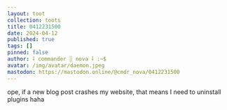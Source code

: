 ```yaml
---
layout: toot
collection: toots
title: 0412231500
date: 2024-04-12
published: true
tags: []
pinned: false
author: ⸸ commander ░ nova ⸸ :~$
avatar: /img/avatar/daemon.jpeg
mastodon: https://mastodon.online/@cmdr_nova/0412231500
---
```


ope, if a new blog post crashes my website, that means I need to uninstall plugins haha
